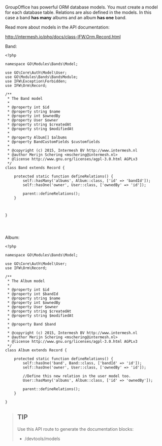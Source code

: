 GroupOffice has powerful ORM database models. You must create a model for each 
database table. Relations are also defined in the models. In this case a band **has
many** albums and an album **has one** band.

Read more about models in the API documentation:

http://intermesh.io/php/docs/class-IFW.Orm.Record.html


Band:

````````````````````````````````````````````````````````````````````````````````
<?php

namespace GO\Modules\Bands\Model;

use GO\Core\Auth\Model\User;
use GO\Modules\Bands\BandsModule;
use IFW\Exception\Forbidden;
use IFW\Orm\Record;

/**
 * The Band model
 *
 * @property int $id
 * @property string $name
 * @property int $ownedBy
 * @property User $owner
 * @property string $createdAt
 * @property string $modifiedAt
 * 
 * @property Album[] $albums
 * @property BandCustomFields $customfields
 *
 * @copyright (c) 2015, Intermesh BV http://www.intermesh.nl
 * @author Merijn Schering <mschering@intermesh.nl>
 * @license http://www.gnu.org/licenses/agpl-3.0.html AGPLv3
 */
class Band extends Record {

	protected static function defineRelations() {
		self::hasMany('albums', Album::class, ['id' => 'bandId']);
		self::hasOne('owner', User::class, ['ownedBy' => 'id']);

		parent::defineRelations();
	}



}




````````````````````````````````````````````````````````````````````````````````

Album:

````````````````````````````````````````````````````````````````````````````````
<?php

namespace GO\Modules\Bands\Model;

use GO\Core\Auth\Model\User;
use IFW\Orm\Record;

/**
 * The Album model
 *
 * @property int $id
 * @property int $bandId
 * @property string $name
 * @property int $ownedBy
 * @property User $owner
 * @property string $createdAt
 * @property string $modifiedAt
 * 
 * @property Band $band
 *
 * @copyright (c) 2015, Intermesh BV http://www.intermesh.nl
 * @author Merijn Schering <mschering@intermesh.nl>
 * @license http://www.gnu.org/licenses/agpl-3.0.html AGPLv3
 */
class Album extends Record {

	protected static function defineRelations() {
		self::hasOne('band', Band::class, ['bandId' => 'id']);
		self::hasOne('owner', User::class, ['ownedBy' => 'id']);

		//Define this new relation in the user model too.
		User::hasMany('albums', Album::class, ['id' => 'ownedBy']);

		parent::defineRelations();
	}

}

````````````````````````````````````````````````````````````````````````````````

> ## TIP
> Use this API route to generate the documentation blocks: 
>
> - /devtools/models
